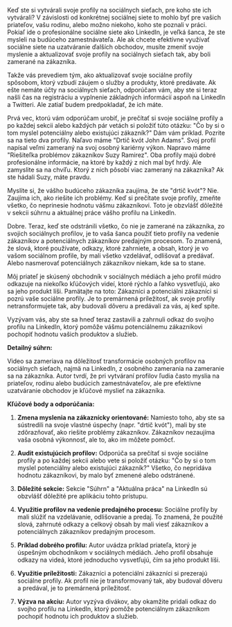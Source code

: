
Keď ste si vytvárali svoje profily na sociálnych sieťach, pre koho ste ich vytvárali? V závislosti od konkrétnej sociálnej siete to mohlo byť pre vašich priateľov, vašu rodinu, alebo možno niekoho, koho ste poznali v práci. Pokiaľ ide o profesionálne sociálne siete ako LinkedIn, je veľká šanca, že ste mysleli na budúceho zamestnávateľa. Ale ak chcete efektívne využívať sociálne siete na uzatváranie ďalších obchodov, musíte zmeniť svoje myslenie a aktualizovať svoje profily na sociálnych sieťach tak, aby boli zamerané na zákazníka.

Takže vás prevediem tým, ako aktualizovať svoje sociálne profily spôsobom, ktorý vzbudí záujem o služby a produkty, ktoré predávate. Ak ešte nemáte účty na sociálnych sieťach, odporúčam vám, aby ste si teraz našli čas na registráciu a vyplnenie základných informácií aspoň na LinkedIn a Twitteri. Ale zatiaľ budem predpokladať, že ich máte.

Prvá vec, ktorú vám odporúčam urobiť, je prečítať si svoje sociálne profily a po každej sekcii alebo každých pár vetách si položiť túto otázku: "Čo by si o tom myslel potenciálny alebo existujúci zákazník?" Dám vám príklad. Pozrite sa na tieto dva profily. Naľavo máme "Drtič kvót John Adams". Svoj profil napísal veľmi zameraný na svoj osobný kariérny výkon. Napravo máme "Riešiteľka problémov zákazníkov Suzy Ramirez". Oba profily majú dobré profesionálne informácie, na ktoré by každý z nich mal byť hrdý. Ale zamyslite sa na chvíľu. Ktorý z nich pôsobí viac zameraný na zákazníka? Ak ste hádali Suzy, máte pravdu.

Myslíte si, že vášho budúceho zákazníka zaujíma, že ste "drtič kvót"? Nie. Zaujíma ich, ako riešite ich problémy. Keď si prečítate svoje profily, zmeňte všetko, čo neprinesie hodnotu vášmu zákazníkovi. Toto je obzvlášť dôležité v sekcii súhrnu a aktuálnej práce vášho profilu na LinkedIn.

Dobre. Teraz, keď ste odstránili všetko, čo nie je zamerané na zákazníka, zo svojich sociálnych profilov, je to vaša šanca použiť tieto profily na vedenie zákazníkov a potenciálnych zákazníkov predajným procesom. To znamená, že slová, ktoré používate, odkazy, ktoré zahrniete, a obsah, ktorý je vo vašom sociálnom profile, by mali všetko vzdelávať, odlišovať a predávať. Alebo nasmerovať potenciálnych zákazníkov niekam, kde sa to stane.

Môj priateľ je skúsený obchodník v sociálnych médiách a jeho profil múdro odkazuje na niekoľko kľúčových videí, ktoré rýchlo a ľahko vysvetľujú, ako sa jeho produkt líši. Pamätajte na toto: Zákazníci a potenciálni zákazníci si pozrú vaše sociálne profily. Je to premárnená príležitosť, ak svoje profily netransformujete tak, aby budovali dôveru a predávali za vás, aj keď spíte.

Vyzývam vás, aby ste sa hneď teraz zastavili a zahrnuli odkaz do svojho profilu na LinkedIn, ktorý pomôže vášmu potenciálnemu zákazníkovi pochopiť hodnotu vašich produktov a služieb.

**Detailný súhrn:**

Video sa zameriava na dôležitosť transformácie osobných profilov na sociálnych sieťach, najmä na LinkedIn, z osobného zamerania na zameranie sa na zákazníka. Autor tvrdí, že pri vytváraní profilov ľudia často myslia na priateľov, rodinu alebo budúcich zamestnávateľov, ale pre efektívne uzatváranie obchodov je kľúčové myslieť na zákazníka.

**Kľúčové body a odporúčania:**

1. **Zmena myslenia na zákaznícky orientované:** Namiesto toho, aby ste sa sústredili na svoje vlastné úspechy (napr. "drtič kvót"), mali by ste zdôrazňovať, ako riešite problémy zákazníkov. Zákazníkov nezaujíma vaša osobná výkonnosť, ale to, ako im môžete pomôcť.
    
2. **Audit existujúcich profilov:** Odporúča sa prečítať si svoje sociálne profily a po každej sekcii alebo vete si položiť otázku: "Čo by si o tom myslel potenciálny alebo existujúci zákazník?" Všetko, čo nepridáva hodnotu zákazníkovi, by malo byť zmenené alebo odstránené.
    
3. **Dôležité sekcie:** Sekcie "Súhrn" a "Aktuálna práca" na LinkedIn sú obzvlášť dôležité pre aplikáciu tohto prístupu.
    
4. **Využitie profilov na vedenie predajného procesu:** Sociálne profily by mali slúžiť na vzdelávanie, odlišovanie a predaj. To znamená, že použité slová, zahrnuté odkazy a celkový obsah by mali viesť zákazníkov a potenciálnych zákazníkov predajným procesom.
    
5. **Príklad dobrého profilu:** Autor uvádza príklad priateľa, ktorý je úspešným obchodníkom v sociálnych médiách. Jeho profil obsahuje odkazy na videá, ktoré jednoducho vysvetľujú, čím sa jeho produkt líši.
    
6. **Využitie príležitosti:** Zákazníci a potenciálni zákazníci si prezerajú sociálne profily. Ak profil nie je transformovaný tak, aby budoval dôveru a predával, je to premárnená príležitosť.
    
7. **Výzva na akciu:** Autor vyzýva divákov, aby okamžite pridali odkaz do svojho profilu na LinkedIn, ktorý pomôže potenciálnym zákazníkom pochopiť hodnotu ich produktov a služieb.